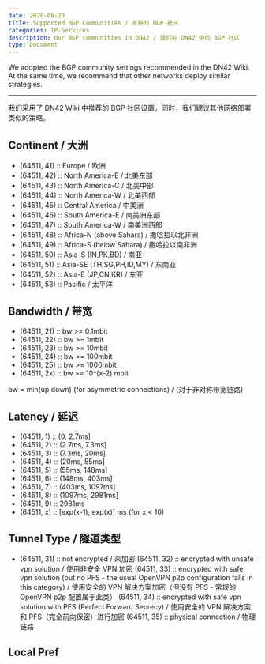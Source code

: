 ```yaml
---
date: 2020-06-20
title: Supported BGP Communities / 支持的 BGP 社区
categories: IP-Services
description: Our BGP communities in DN42 / 我们在 DN42 中的 BGP 社区
type: Document
---
```


We adopted the BGP community settings recommended in the DN42 Wiki. At the same time, we recommend that other networks deploy similar strategies.

---

我们采用了 DN42 Wiki 中推荐的 BGP 社区设置。同时，我们建议其他网络部署类似的策略。

## Continent / 大洲

- (64511, 41) :: Europe / 欧洲
- (64511, 42) :: North America-E / 北美东部
- (64511, 43) :: North America-C / 北美中部
- (64511, 44) :: North America-W / 北美西部
- (64511, 45) :: Central America / 中美洲
- (64511, 46) :: South America-E / 南美洲东部
- (64511, 47) :: South America-W / 南美洲西部
- (64511, 48) :: Africa-N (above Sahara) / 撒哈拉以北非洲
- (64511, 49) :: Africa-S (below Sahara) / 撒哈拉以南非洲
- (64511, 50) :: Asia-S (IN,PK,BD) / 南亚
- (64511, 51) :: Asia-SE (TH,SG,PH,ID,MY) / 东南亚
- (64511, 52) :: Asia-E (JP,CN,KR) / 东亚
- (64511, 53) :: Pacific / 太平洋

## Bandwidth / 带宽

- (64511, 21) :: bw >= 0.1mbit
- (64511, 22) :: bw >= 1mbit
- (64511, 23) :: bw >= 10mbit
- (64511, 24) :: bw >= 100mbit
- (64511, 25) :: bw >= 1000mbit
- (64511, 2x) :: bw >= 10^(x-2) mbit

bw = min(up,down) (for asymmetric connections) / (对于非对称带宽链路)

## Latency / 延迟

- (64511, 1) :: (0, 2.7ms]
- (64511, 2) :: (2.7ms, 7.3ms]
- (64511, 3) :: (7.3ms, 20ms]
- (64511, 4) :: (20ms, 55ms]
- (64511, 5) :: (55ms, 148ms]
- (64511, 6) :: (148ms, 403ms]
- (64511, 7) :: (403ms, 1097ms]
- (64511, 8) :: (1097ms, 2981ms]
- (64511, 9) :: 2981ms
- (64511, x) :: [exp(x-1), exp(x)] ms (for x < 10)

## Tunnel Type / 隧道类型

- (64511, 31) :: not encrypted / 未加密
(64511, 32) :: encrypted with unsafe vpn solution / 使用非安全 VPN 加密
(64511, 33) :: encrypted with safe vpn solution (but no PFS - the usual OpenVPN p2p configuration falls in this category) / 使用安全的 VPN 解决方案加密（但没有 PFS - 常规的 OpenVPN p2p 配置属于此类）
(64511, 34) :: encrypted with safe vpn solution with PFS (Perfect Forward Secrecy) / 使用安全的 VPN 解决方案和 PFS（完全前向保密）进行加密
(64511, 35) :: physical connection / 物理链路

## Local Pref

